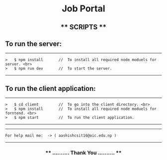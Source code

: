 <h1 align="center" >Job Portal</h1>



<h2 align="center" >** SCRIPTS **</h2>


<h2 align="left">To run the server:</h1>

***
```
>   $ npm install       //  To install all required node moduels for server. <br>
>   $ npm run dev       //  To start the server.
```
***


<h2 align="left">To run the client application:</h1>

***
```
>   $ cd client         //  To go into the client directory. <br>
>   $ npm install       //  To install all required node moduels for forntend. <br>
>   $ npm start         //  To run the client application.
 ```
 ***
 
 
 ***
 ```
 For help mail me:  -> ( aashishcsit16@oic.edu.np )
 ```
 ***
 

<h3 align="center" >** ..........   Thank You   .......... **</h3>
